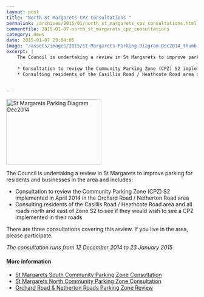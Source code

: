 ```yaml
---
layout: post
title: "North St Margarets CPZ Consultations "
permalink: /archives/2015/01/north_st_margarets_cpz_consultations.html
commentfile: 2015-01-07-north_st_margarets_cpz_consultations
category: news
date: 2015-01-07 20:04:05
image: "/assets/images/2015/St-Margarets-Parking-Diagram-Dec2014_thumb.jpg"
excerpt: |
    The Council is undertaking a review in St Margarets to improve parking for residents and businesses in the area and includes:
    
    * Consultation to review the Community Parking Zone (CPZ) S2 implemented in April 2014 in the Orchard Road / Netherton Road area
    * Consulting residents of the Casillis Road / Heathcote Road area and all roads north and east of Zone S2 to see if they would wish to see a CPZ implemented in their roads
    

---
```


<a href="/assets/images/2015/St-Margarets-Parking-Diagram-Dec2014.jpg" title="See larger version of - St Margarets Parking Diagram Dec2014"><img src="/assets/images/2015/St-Margarets-Parking-Diagram-Dec2014_thumb.jpg" width="250" height="172" alt="St Margarets Parking Diagram Dec2014" class="photo right" /></a>

The Council is undertaking a review in St Margarets to improve parking for residents and businesses in the area and includes:

-   Consultation to review the Community Parking Zone (CPZ) S2 implemented in April 2014 in the Orchard Road / Netherton Road area
-   Consulting residents of the Casillis Road / Heathcote Road area and all roads north and east of Zone S2 to see if they would wish to see a CPZ implemented in their roads

There are three consultations covering this review. If you live in the area, please participate.

*The consultation runs from 12 December 2014 to 23 January 2015*

#### More information

-   [St Margarets South Community Parking Zone Consultation](https://consultation.richmond.gov.uk/environment/st-margarets-south-community-parking-zone-consulta/consult_view)
-   [St Margarets North Community Parking Zone Consultation](https://consultation.richmond.gov.uk/community-engagement/st-margarets-north-parking/consult_view)
-   [Orchard Road & Netherton Roads Parking Zone Review](https://consultation.richmond.gov.uk/environment/orchard-road-netherton-roads-parking-zone-s2-revie/consult_view)
